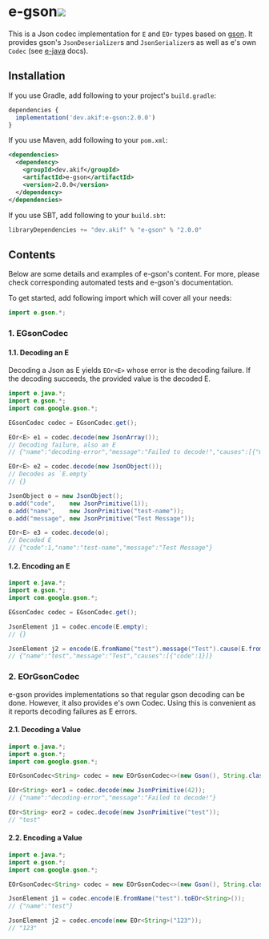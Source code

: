 [//]: # "This file is generated by [mdoc](https://scalameta.org/mdoc). Do not edit it directly as it will be overwritten. Instead edit corresponding file in docs folder."

# e-gson[![](https://img.shields.io/badge/docs-2.0.0-brightgreen.svg?style=for-the-badge&logo=java&color=007396&labelColor=333333)](https://javadoc.io/doc/dev.akif/e-gson)

This is a Json codec implementation for `E` and `EOr` types based on [gson](https://github.com/google/gson). It provides gson's `JsonDeserializer`s and `JsonSerializer`s as well as e's own `Codec` (see [e-java](/e-java/README.md#3-codec-decoder-and-encoder) docs).

## Installation

If you use Gradle, add following to your project's `build.gradle`:

```javascript
dependencies {
  implementation('dev.akif:e-gson:2.0.0')
}
```
If you use Maven, add following to your `pom.xml`:

```xml
<dependencies>
  <dependency>
    <groupId>dev.akif</groupId>
    <artifactId>e-gson</artifactId>
    <version>2.0.0</version>
  </dependency>
</dependencies>
```
If you use SBT, add following to your `build.sbt`:

```scala
libraryDependencies += "dev.akif" % "e-gson" % "2.0.0"
```

## Contents

Below are some details and examples of e-gson's content. For more, please check corresponding automated tests and e-gson's documentation.

To get started, add following import which will cover all your needs:

```java
import e.gson.*;
```

### 1. EGsonCodec

#### 1.1. Decoding an E

Decoding a Json as E yields `EOr<E>` whose error is the decoding failure. If the decoding succeeds, the provided value is the decoded E.

```java
import e.java.*;
import e.gson.*;
import com.google.gson.*;

EGsonCodec codec = EGsonCodec.get();

EOr<E> e1 = codec.decode(new JsonArray());
// Decoding failure, also an E
// {"name":"decoding-error","message":"Failed to decode!","causes":[{"message":"Excepted: JsonObject"}]}

EOr<E> e2 = codec.decode(new JsonObject());
// Decodes as `E.empty`
// {}

JsonObject o = new JsonObject();
o.add("code",    new JsonPrimitive(1));
o.add("name",    new JsonPrimitive("test-name"));
o.add("message", new JsonPrimitive("Test Message"));

EOr<E> e3 = codec.decode(o);
// Decoded E
// {"code":1,"name":"test-name","message":"Test Message"}
```

#### 1.2. Encoding an E

```java
import e.java.*;
import e.gson.*;
import com.google.gson.*;

EGsonCodec codec = EGsonCodec.get();

JsonElement j1 = codec.encode(E.empty);
// {}

JsonElement j2 = encode(E.fromName("test").message("Test").cause(E.fromCode(1)));
// {"name":"test","message":"Test","causes":[{"code":1}]}
```

### 2. EOrGsonCodec

e-gson provides implementations so that regular gson decoding can be done. However, it also provides e's own Codec. Using this is convenient as it reports decoding failures as E errors.

#### 2.1. Decoding a Value

```java
import e.java.*;
import e.gson.*;
import com.google.gson.*;

EOrGsonCodec<String> codec = new EOrGsonCodec<>(new Gson(), String.class);

EOr<String> eor1 = codec.decode(new JsonPrimitive(42));
// {"name":"decoding-error","message":"Failed to decode!"}

EOr<String> eor2 = codec.decode(new JsonPrimitive("test"));
// "test"
```

#### 2.2. Encoding a Value

```java
import e.java.*;
import e.gson.*;
import com.google.gson.*;

EOrGsonCodec<String> codec = new EOrGsonCodec<>(new Gson(), String.class);

JsonElement j1 = codec.encode(E.fromName("test").toEOr<String>());
// {"name":"test"}

JsonElement j2 = codec.encode(new EOr<String>("123"));
// "123"
```
